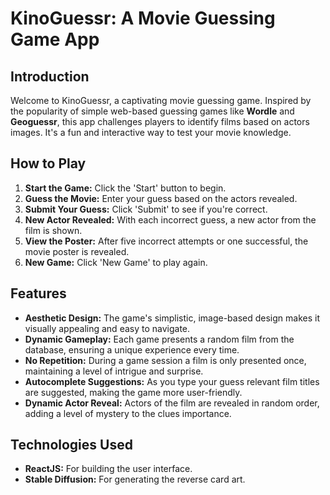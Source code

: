 # KinoGuessr: A Movie Guessing Game App

## Introduction
Welcome to KinoGuessr, a captivating movie guessing game. Inspired by the popularity of simple web-based guessing games like **Wordle** and **Geoguessr**, this app challenges players to identify films based on actors images. It's a fun and interactive way to test your movie knowledge.

## How to Play
1. **Start the Game:** Click the 'Start' button to begin.
2. **Guess the Movie:** Enter your guess based on the actors revealed.
3. **Submit Your Guess:** Click 'Submit' to see if you're correct.
4. **New Actor Revealed:** With each incorrect guess, a new actor from the film is shown.
5. **View the Poster:** After five incorrect attempts or one successful, the movie poster is revealed.
6. **New Game:** Click 'New Game' to play again.

## Features
- **Aesthetic Design:** The game's simplistic, image-based design makes it visually appealing and easy to navigate.
- **Dynamic Gameplay:** Each game presents a random film from the database, ensuring a unique experience every time.
- **No Repetition:** During a game session a film is only presented once, maintaining a level of intrigue and surprise.
- **Autocomplete Suggestions:** As you type your guess relevant film titles are suggested, making the game more user-friendly.
- **Dynamic Actor Reveal:** Actors of the film are revealed in random order, adding a level of mystery to the clues importance.

## Technologies Used
- **ReactJS:** For building the user interface.
- **Stable Diffusion:** For generating the reverse card art.
